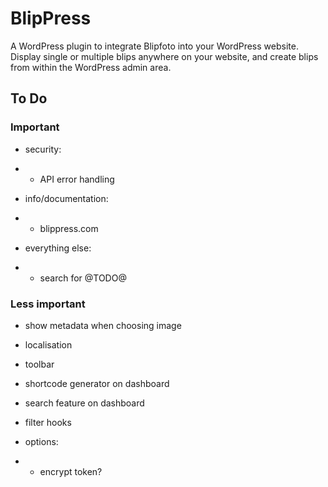 # BlipPress

A WordPress plugin to integrate Blipfoto into your WordPress website. Display single or multiple blips anywhere on your website, and create blips from within the WordPress admin area.

## To Do

### Important

* security:
* - API error handling

* info/documentation:
* - blippress.com

* everything else:
* - search for @TODO@

### Less important

* show metadata when choosing image
* localisation
* toolbar
* shortcode generator on dashboard
* search feature on dashboard
* filter hooks

* options:
* - encrypt token?

